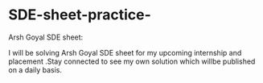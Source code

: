 # SDE-sheet-practice-
Arsh Goyal SDE sheet:

I will be solving Arsh Goyal SDE sheet for my upcoming internship and placement .Stay connected to see my own solution which willbe  published on a daily basis.
